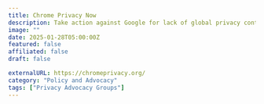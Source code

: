 ```yaml
---
title: Chrome Privacy Now
description: Take action against Google for lack of global privacy control in Chrome browser.
image: ""
date: 2025-01-28T05:00:00Z
featured: false
affiliated: false
draft: false

externalURL: https://chromeprivacy.org/
category: "Policy and Advocacy"
tags: ["Privacy Advocacy Groups"]
---
```

